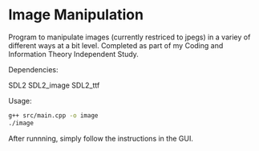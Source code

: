 # Image Manipulation

Program to manipulate images (currently restriced to jpegs) in a variey of different ways at a bit level. Completed as part of my Coding and Information Theory Independent Study.

Dependencies:

SDL2
SDL2_image
SDL2_ttf

Usage:

```sh
g++ src/main.cpp -o image
./image
```  

After runnning, simply follow the instructions in the GUI.
